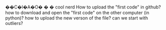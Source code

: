 ��C�I�A�O�
�
�
cool
nerd
How to upload the "first code" in github?
how to download and open the "first code" on the other computer (in python)?
how to upload the new verson of the file?
can we start with outliers?
